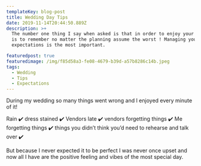 ```yaml
---
templateKey: blog-post
title: Wedding Day Tips
date: 2019-11-14T20:44:50.889Z
description: >+
  The number one thing I say when asked is that in order to enjoy your wedding
  is to remember no matter the planning assume the worst ! Managing your
  expectations is the most important.

featuredpost: true
featuredimage: /img/f85d58a3-fe08-4679-b39d-a57b8286c14b.jpeg
tags:
  - Wedding
  - Tips
  - Expectations
---
```



During my wedding so many things went wrong and I enjoyed every minute of it! 

Rain ✔️  dress stained ✔️  Vendors late ✔️ vendors forgetting things ✔️ Me forgetting things ✔️ things you didn’t think you’d need to rehearse and talk over ✔️

But because I never expected it to be perfect I was never once upset and now all I have are the positive feeling and vibes of the most special day.
